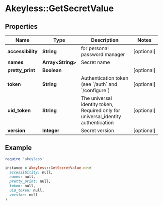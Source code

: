 # Akeyless::GetSecretValue

## Properties

| Name | Type | Description | Notes |
| ---- | ---- | ----------- | ----- |
| **accessibility** | **String** | for personal password manager | [optional] |
| **names** | **Array&lt;String&gt;** | Secret name |  |
| **pretty_print** | **Boolean** |  | [optional] |
| **token** | **String** | Authentication token (see &#x60;/auth&#x60; and &#x60;/configure&#x60;) | [optional] |
| **uid_token** | **String** | The universal identity token, Required only for universal_identity authentication | [optional] |
| **version** | **Integer** | Secret version | [optional] |

## Example

```ruby
require 'akeyless'

instance = Akeyless::GetSecretValue.new(
  accessibility: null,
  names: null,
  pretty_print: null,
  token: null,
  uid_token: null,
  version: null
)
```

